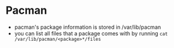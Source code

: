 # Pacman

* pacman's package information is stored in /var/lib/pacman
* you can list all files that a package comes with by running `cat /var/lib/pacman/<package>*/files`

